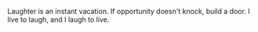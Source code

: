Laughter is an instant vacation.
If opportunity doesn't knock, build a door.
I live to laugh, and I laugh to live.
